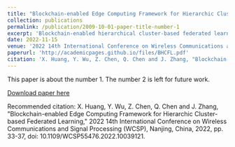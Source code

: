 ```yaml
---
title: "Blockchain-enabled Edge Computing Framework for Hierarchic Cluster-based Federated Learning"
collection: publications
permalink: /publication/2009-10-01-paper-title-number-1
excerpt: 'Blockchain-enabled hierarchical cluster-based federated learning framework that improves the accuracy of the global model by implementing hierarchical aggregation based on user cosine similarity and verifies the local model gradient using blockchain technology to ensure the credibility of the local model.'
date: 2022-11-15
venue: '2022 14th International Conference on Wireless Communications and Signal Processing (WCSP)'
paperurl: 'http://academicpages.github.io/files/BHCFL.pdf'
citation: 'X. Huang, Y. Wu, Z. Chen, Q. Chen and J. Zhang, "Blockchain-enabled Edge Computing Framework for Hierarchic Cluster-based Federated Learning," 2022 14th International Conference on Wireless Communications and Signal Processing (WCSP), Nanjing, China, 2022, pp. 33-37, doi: 10.1109/WCSP55476.2022.10039121.'
---
```

This paper is about the number 1. The number 2 is left for future work.

[Download paper here](http://hanghangwin.github.io/files/BHCFL.pdf)

Recommended citation: X. Huang, Y. Wu, Z. Chen, Q. Chen and J. Zhang, "Blockchain-enabled Edge Computing Framework for Hierarchic Cluster-based Federated Learning," 2022 14th International Conference on Wireless Communications and Signal Processing (WCSP), Nanjing, China, 2022, pp. 33-37, doi: 10.1109/WCSP55476.2022.10039121.
